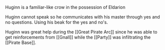 Huginn is a familiar-like crow in the possession of Eldarion

Huginn cannot speak so he communicates with his master through yes and no questions. Using his beak for the yes and no's.

Huginn was great help during the [[Great Pirate Arc]] since he was able to get reinforcements from [[Gnall]] while the [[Party]] was infiltrating the [[Pirate Base]]. 